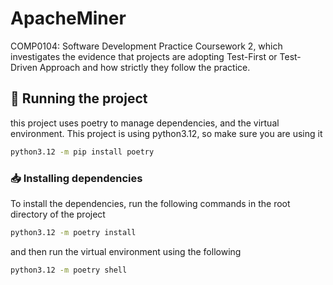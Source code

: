 # ApacheMiner
COMP0104: Software Development Practice Coursework 2, which investigates the evidence that projects are adopting Test-First or Test-Driven Approach and how strictly they follow the practice.


## :rocket: Running the project 

this project uses poetry to manage dependencies, and the virtual environment. This project is using python3.12, so make sure you are using it 

```bash
python3.12 -m pip install poetry 
```


### :inbox_tray: Installing dependencies 

To install the dependencies, run the following commands in the root directory of the project


```bash
python3.12 -m poetry install 
```

and then run the virtual environment using the following


```bash
python3.12 -m poetry shell
```
